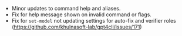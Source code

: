 - Minor updates to command help and aliases.
- Fix for help message shown on invalid command or flags.
- Fix for `set-model` not updating settings for auto-fix and verifier roles (https://github.com/khulnasoft-lab/gpt4cli/issues/171)